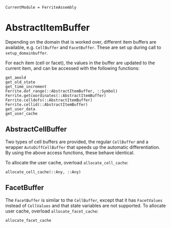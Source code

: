 ```@meta
CurrentModule = FerriteAssembly
```

# AbstractItemBuffer
Depending on the domain that is worked over, different item buffers are available, 
e.g. `CellBuffer` and `FacetBuffer`. These are set up during call to `setup_domainbuffer`.

For each item (cell or facet), the values in the buffer are updated to the current item,
and can be accessed with the following functions:

```@docs
get_aeold
get_old_state
get_time_increment
Ferrite.dof_range(::AbstractItemBuffer, ::Symbol)
Ferrite.getcoordinates(::AbstractItemBuffer)
Ferrite.celldofs(::AbstractItemBuffer)
Ferrite.cellid(::AbstractItemBuffer)
get_user_data
get_user_cache
```

## AbstractCellBuffer
Two types of cell buffers are provided, the regular `CellBuffer` and a wrapper `AutoDiffCellBuffer` that speeds up the automatic differentiation. By using the above access functions, these behave identical.

To allocate the user cache, overload `allocate_cell_cache`:
```@docs
allocate_cell_cache(::Any, ::Any)
```

## FacetBuffer
The `FacetBuffer` is similar to the `CellBuffer`, except that it has `FacetValues` instead of `CellValues`
and that state variables are not supported. To allocate user cache, overload `allocate_facet_cache`:
```@docs
allocate_facet_cache
```